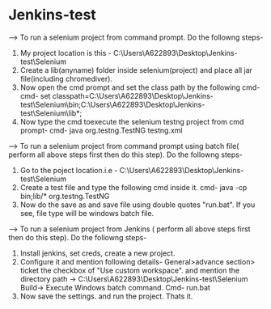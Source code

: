 # Jenkins-test

--> To run a selenium project from command prompt. Do the followng steps-
1. My project location is this - C:\Users\A622893\Desktop\Jenkins-test\Selenium
2. Create a lib(anyname) folder inside selenium(project) and place all jar file(including chromediver).
3. Now open the cmd prompt and set the class path by the following cmd-
   cmd- set classpath=C:\Users\A622893\Desktop\Jenkins-test\Selenium\bin;C:\Users\A622893\Desktop\Jenkins-test\Selenium\lib*;
4. Now type the cmd toexecute the selenium testng project from cmd prompt-
   cmd- java org.testng.TestNG testng.xml
   
--> To run a selenium project from command prompt using batch file( perform all above steps first then do this step). Do the followng steps-
1. Go to the poject location.i.e - C:\Users\A622893\Desktop\Jenkins-test\Selenium
2. Create a test file and type the following cmd inside it.
   cmd- java -cp bin;lib/* org.testng.TestNG
3. Now do the save as and save file using double quotes "run.bat". If you see, file type will be windows batch file.

--> To run a selenium project from Jenkins ( perform all above steps first then do this step). Do the followng steps-
1. Install jenkins, set creds, create a new project.
2. Configure it and mention following details-
   General>advance section> ticket the checkbox of "Use custom workspace". and mention the directory path -> C:\Users\A622893\Desktop\Jenkins-test\Selenium
   Build-> Execute Windows batch command. Cmd- run.bat
3. Now save the settings. and run the project.
   Thats it.
   
   
   
